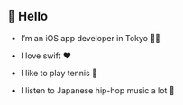 
## :wave: Hello
- I’m an iOS app developer in Tokyo 👨‍🎨

- I love swift :heart:

- I like to play tennis :tennis:

- I listen to Japanese hip-hop music a lot 🎵


<!-- ## :fire: Github stats
<a href="https://github.com/mtkmr/github-readme-stats">
  <img align="left" src="https://github-readme-stats.vercel.app/api?username=mtkmr&count_private=true&show_icons=true&hide=contribs&theme=nord" />
</a>
<a href="https://github.com/mrkmr/github-readme-stats">
  <img src="https://github-readme-stats.vercel.app/api/top-langs/?username=mtkmr&theme=nord" />
</a>  

## :wrench: My favorite tools
<p align="left"> 
<img src="https://img.shields.io/badge/-Swift-FA7343.svg?logo=swift&logoColor=white&style=popout">
<img src="https://img.shields.io/badge/-Xcode-1575F9.svg?logo=xcode&logoColor=white&style=popout">
<img src="https://img.shields.io/badge/-Firebase-FFCA28.svg?logo=firebase&logoColor=black&style=popout">
<img src="https://img.shields.io/badge/-Git-F05032.svg?logo=git&logoColor=white&style=popout">
<img src="https://img.shields.io/badge/-Slack-4A154B.svg?logo=slack&logoColor=white&style=popout">
</p>

## :baby: Where to find me
<p align="left"> 
  <a href="https://github.com/mtkmr">
  <img src="https://img.shields.io/badge/-Github-181717.svg?logo=github&logoColor=white&style=for-the-badge">
  </a>
  <a href="https://twitter.com/msttkmr">
  <img src="https://img.shields.io/badge/-Twitter-1DA1F2.svg?logo=twitter&logoColor=white&style=for-the-badge">
  </a>
  <a href="https://qiita.com/mtkmr">
  <img src="https://img.shields.io/badge/-Qiita-55C500.svg?logo=qiita&logoColor=white&style=for-the-badge">
  </a> -->
<!--   <a href="https://zenn.dev/mtakamura">
  <img src="https://img.shields.io/badge/-Zenn-gray?style=for-the-badge">
  </a>
</p>  -->
